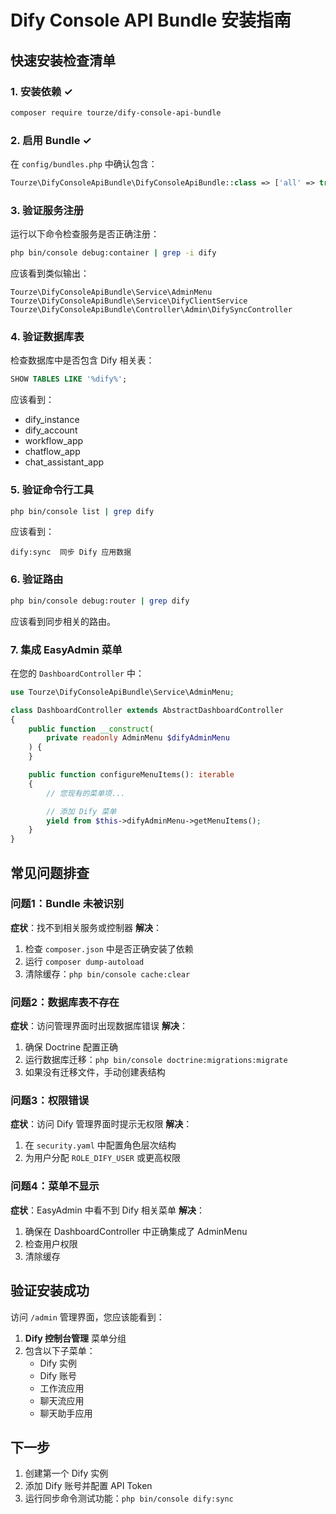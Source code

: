 # Dify Console API Bundle 安装指南

## 快速安装检查清单

### 1. 安装依赖 ✓

```bash
composer require tourze/dify-console-api-bundle
```

### 2. 启用 Bundle ✓

在 `config/bundles.php` 中确认包含：

```php
Tourze\DifyConsoleApiBundle\DifyConsoleApiBundle::class => ['all' => true],
```

### 3. 验证服务注册

运行以下命令检查服务是否正确注册：

```bash
php bin/console debug:container | grep -i dify
```

应该看到类似输出：
```
Tourze\DifyConsoleApiBundle\Service\AdminMenu
Tourze\DifyConsoleApiBundle\Service\DifyClientService
Tourze\DifyConsoleApiBundle\Controller\Admin\DifySyncController
```

### 4. 验证数据库表

检查数据库中是否包含 Dify 相关表：

```sql
SHOW TABLES LIKE '%dify%';
```

应该看到：
- dify_instance
- dify_account
- workflow_app
- chatflow_app
- chat_assistant_app

### 5. 验证命令行工具

```bash
php bin/console list | grep dify
```

应该看到：
```
dify:sync  同步 Dify 应用数据
```

### 6. 验证路由

```bash
php bin/console debug:router | grep dify
```

应该看到同步相关的路由。

### 7. 集成 EasyAdmin 菜单

在您的 `DashboardController` 中：

```php
use Tourze\DifyConsoleApiBundle\Service\AdminMenu;

class DashboardController extends AbstractDashboardController
{
    public function __construct(
        private readonly AdminMenu $difyAdminMenu
    ) {
    }

    public function configureMenuItems(): iterable
    {
        // 您现有的菜单项...

        // 添加 Dify 菜单
        yield from $this->difyAdminMenu->getMenuItems();
    }
}
```

## 常见问题排查

### 问题1：Bundle 未被识别

**症状**：找不到相关服务或控制器
**解决**：
1. 检查 `composer.json` 中是否正确安装了依赖
2. 运行 `composer dump-autoload`
3. 清除缓存：`php bin/console cache:clear`

### 问题2：数据库表不存在

**症状**：访问管理界面时出现数据库错误
**解决**：
1. 确保 Doctrine 配置正确
2. 运行数据库迁移：`php bin/console doctrine:migrations:migrate`
3. 如果没有迁移文件，手动创建表结构

### 问题3：权限错误

**症状**：访问 Dify 管理界面时提示无权限
**解决**：
1. 在 `security.yaml` 中配置角色层次结构
2. 为用户分配 `ROLE_DIFY_USER` 或更高权限

### 问题4：菜单不显示

**症状**：EasyAdmin 中看不到 Dify 相关菜单
**解决**：
1. 确保在 DashboardController 中正确集成了 AdminMenu
2. 检查用户权限
3. 清除缓存

## 验证安装成功

访问 `/admin` 管理界面，您应该能看到：

1. **Dify 控制台管理** 菜单分组
2. 包含以下子菜单：
   - Dify 实例
   - Dify 账号
   - 工作流应用
   - 聊天流应用
   - 聊天助手应用

## 下一步

1. 创建第一个 Dify 实例
2. 添加 Dify 账号并配置 API Token
3. 运行同步命令测试功能：`php bin/console dify:sync`